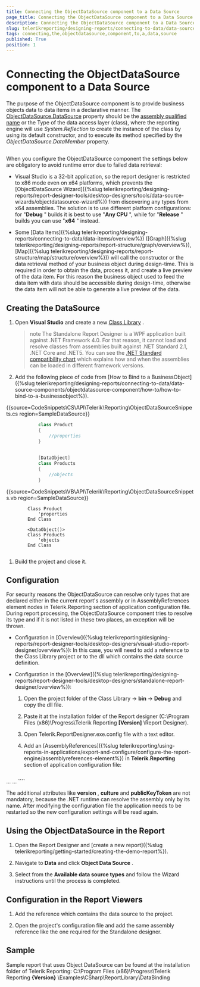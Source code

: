 ```yaml
---
title: Connecting the ObjectDataSource component to a Data Source
page_title: Connecting the ObjectDataSource component to a Data Source | for Telerik Reporting Documentation
description: Connecting the ObjectDataSource component to a Data Source
slug: telerikreporting/designing-reports/connecting-to-data/data-source-components/objectdatasource-component/connecting-the-objectdatasource-component-to-a-data-source
tags: connecting,the,objectdatasource,component,to,a,data,source
published: True
position: 1
---
```


# Connecting the ObjectDataSource component to a Data Source



The purpose of the ObjectDataSource component is to provide business objects data to data items in a declarative manner.         The  [ObjectDataSource.DataSource](https://docs.telerik.com/reporting/p-telerik-reporting-objectdatasource-datasource)  property should be the  [assembly qualified name](https://msdn.microsoft.com/en-us/library/30wyt9tk)  or the Type of the data access layer (class),         where the reporting engine will use *System.Reflection*  to create the instance of the class         by using its default constructor, and to execute its method specified by the *ObjectDataSource.DataMember*  property.       

## 

When you configure the ObjectDataSource component the settings below are obligatory to avoid runtime error due to failed data retrieval:

* Visual Studio is a 32-bit application, so the report designer is restricted to x86 mode even on x64 platforms, which prevents               the [ObjectDataSource Wizard]({%slug telerikreporting/designing-reports/report-designer-tools/desktop-designers/tools/data-source-wizards/objectdatasource-wizard%}) from discovering any types from x64 assemblies. The solution is to use different platform configurations: for "__Debug__ "               builds it is best to use "__Any CPU__ ", while for "__Release__ " builds you can use "__x64__ " instead.             

* Some [Data Items]({%slug telerikreporting/designing-reports/connecting-to-data/data-items/overview%})               ([Graph]({%slug telerikreporting/designing-reports/report-structure/graph/overview%}),               [Map]({%slug telerikreporting/designing-reports/report-structure/map/structure/overview%})) will call the constructor               or the data retrieval method of your business object during design-time.               This is required in order to obtain the data, process it, and create a live preview of the data item. For this reason               the business object used to feed the data item with data should be accessible during design-time, otherwise the data item will not               be able to generate a live preview of the data.             

## Creating the DataSource

1. Open __Visual Studio__  and create a new   [Class Library](https://docs.microsoft.com/en-us/cpp/mfc/class-library-overview?view=vs-2019) .             

   >note The Standalone Report Designer is a WPF application built against .NET Framework 4.0.                 For that reason, it cannot load and resolve classes from assemblies built against .NET Standard 2.1, .NET Core and .NET5.                 You can see the                  [.NET Standard compatibility chart](https://docs.microsoft.com/en-us/dotnet/standard/net-standard)  which explains how and when the assemblies can be loaded in different framework versions.               

1. Add the following piece of code from [How to Bind to a BusinessObject]({%slug telerikreporting/designing-reports/connecting-to-data/data-source-components/objectdatasource-component/how-to/how-to-bind-to-a-businessobject%}).             

{{source=CodeSnippets\CS\API\Telerik\Reporting\ObjectDataSourceSnippets.cs region=SampleDataSource}}
````C#
	        class Product
	        {
	            //properties
	        }
	
	
	        [DataObject]
	        class Products
	        {
	            //objects
	        }
````
{{source=CodeSnippets\VB\API\Telerik\Reporting\ObjectDataSourceSnippets.vb region=SampleDataSource}}
````VB
	    Class Product
	        'properties
	    End Class
	
	    <DataObject()>
	    Class Products
	        'objects
	    End Class
	
````



1. Build the project and close it.

## Configuration

For security reasons the ObjectDataSource can resolve only types that are declared either in the current report's assembly or in AssemblyReferences           element nodes in Telerik.Reporting section of application configuration file. During report processing,           the ObjectDataSource component tries to resolve its type and if it is not listed in these two places, an exception will be thrown.         

* Configuration in [Overview]({%slug telerikreporting/designing-reports/report-designer-tools/desktop-designers/visual-studio-report-designer/overview%}):             In this case, you will need to add a reference to the Class Library project or to the dll which contains the data source definition.             

* Configuration in the [Overview]({%slug telerikreporting/designing-reports/report-designer-tools/desktop-designers/standalone-report-designer/overview%}):             

   1. Open the project folder of the Class Library                   -> __bin__  -> __Debug__  and copy the dll file.                 

   1. Paste it at the installation folder of the Report designer (C:\Program Files (x86)\Progress\Telerik Reporting __[Version]__ \Report Designer).                 

   1. Open Telerik.ReportDesigner.exe.config file with a text editor.                 

   1. Add an                   [AssemblyReferences]({%slug telerikreporting/using-reports-in-applications/export-and-configure/configure-the-report-engine/assemblyreferences-element%})                   in __Telerik.Reporting__  section of application configuration file:                 

	
    ````xml
<?xml version="1.0"?>
<configuration>
    <configSections>
        <section name="Telerik.Reporting" type="Telerik.Reporting.Configuration.ReportingConfigurationSection, Telerik.Reporting" allowLocation="true" allowDefinition="Everywhere" />
    </configSections>
    ...
	  <Telerik.Reporting>
		  <assemblyReferences>
			  <add name="yourAssemblyName"/>
    	</assemblyReferences>
 	  </Telerik.Reporting>
   ...
</configuration>
````

The additional attributes like __version__ , __culture__  and __publicKeyToken__  are not mandatory,               because the .NET runtime can resolve the assembly only by its name.             After modifying the configuration file the application needs to be restarted so the new configuration settings will be read again.             

## Using the ObjectDataSource in the Report

1. Open the Report Designer and [create a new report]({%slug telerikreporting/getting-started/creating-the-demo-report%}).             

1. Navigate to __Data__  and click __Object Data Source__ .             

1. Select from the __Available data source types__  and follow the Wizard instructions until the process is completed.             

## Configuration in the Report Viewers

1. Add the reference which contains the data source to the project.             

1. Open the project's configuration file and add the same assembly reference like the one required for the Standalone designer.             

## Sample

Sample report that uses Object DataSource can be found at the installation folder of Telerik Reporting:               C:\Program Files (x86)\Progress\Telerik Reporting __{Version}__ \Examples\CSharp\ReportLibrary\DataBinding             
